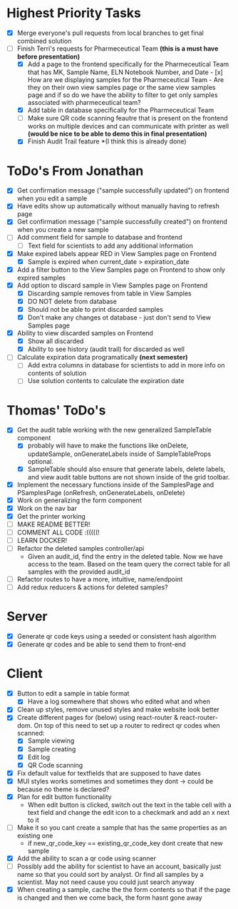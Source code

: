 # Highest Priority Tasks
- [x] Merge everyone's pull requests from local branches to get final combined solution
- [ ] Finish Terri's requests for Pharmeceutical Team **(this is a must have before presentation)**
    - [x] Add a page to the frontend specifically for the Pharmeceutical Team that has MK, Sample Name, ELN Notebook Number, and Date
          - [x] How are we displaying samples for the Pharmeceutical Team - Are they on their own view samples page or the same view samples page and if so do we have the ability to filter to get only samples associated with pharmeceutical team?
    - [x] Add table in database specifically for the Pharmeceutical Team
    - [ ] Make sure QR code scanning feautre that is present on the frontend works on multiple devices and can communicate with printer as well **(would be nice to be able to demo this in final presentation)**   
    - [x] Finish Audit Trail feature *(I think this is already done)

# ToDo's From Jonathan
- [x] Get confirmation message ("sample successfully updated") on frontend when you edit a sample
- [x] Have edits show up automatically without manually having to refresh page
- [x] Get confirmation message ("sample successfully created") on frontend when you create a new sample
- [ ] Add comment field for sample to database and frontend
    - [ ] Text field for scientists to add any additional information
- [x] Make expired labels appear RED in View Samples page on Frontend
    - [x] Sample is expired when current_date > expiration_date
- [x] Add a filter button to the View Samples page on Frontend to show only expired samples
- [x] Add option to discard sample in View Samples page on Frontend
    - [x] Discarding sample removes from table in View Samples
    - [x] DO NOT delete from database
    - [x] Should not be able to print discarded samples
    - [x] Don't make any changes ot database - just don't send to View Samples page
- [x] Ability to view discarded samples on Frontend
    - [x] Show all discarded
    - [x] Ability to see history (audit trail) for discarded as well
- [ ] Calculate expiration data programatically **(next semester)**
    - [ ] Add extra columns in database for scientists to add in more info on contents of solution
    - [ ] Use solution contents to calculate the expiration date

# Thomas' ToDo's
- [x] Get the audit table working with the new generalized SampleTable component
    - [x] probably will have to make the functions like onDelete, updateSample, onGenerateLabels
          inside of SampleTableProps optional.
    - [x] SampleTable should also ensure that generate labels, delete labels, and view audit table buttons 
          are not shown inside of the grid toolbar.
- [x] Implement the necessary functions inside of the SamplesPage and PSamplesPage (onRefresh, onGenerateLabels, onDelete)
- [x] Work on generalizing the form component
- [x] Work on the nav bar
- [x] Get the printer working
- [ ] MAKE README BETTER!
- [ ] COMMENT ALL CODE :(((((!
- [ ] LEARN DOCKER!
- [ ] Refactor the deleted samples controller/api
    - Given an audit_id, find the entry in the deleted table. Now we have access to the team. 
      Based on the team query the correct table for all samples with the provided audit_id
- [ ] Refactor routes to have a more, intuitive, name/endpoint
- [ ] Add redux reducers & actions for deleted samples?

# Server
- [x] Generate qr code keys using a seeded or consistent hash algorithm
- [x] Generate qr codes and be able to send them to front-end

# Client
- [x] Button to edit a sample in table format
    - [x] Have a log somewhere that shows who edited what and when
- [x] Clean up styles, remove unused styles and make website look better
- [x] Create different pages for (below) using react-router & react-router-dom. On top of this need to set up a router to redirect qr codes when scanned:
    - [x] Sample viewing
    - [x] Sample creating
    - [x] Edit log
    - [x] QR Code scanning
- [x] Fix default value for textfields that are supposed to have dates
- [x] MUI styles works sometimes and sometimes they dont -> could be because no theme is declared?
- [x] Plan for edit button functionality
    - When edit button is clicked, switch out the text in the table cell with a text field and change the edit icon to a checkmark and add an x next to it
- [ ] Make it so you cant create a sample that has the same properties as an existing one
    - if new_qr_code_key == existing_qr_code_key dont create that new sample
- [x] Add the ability to scan a qr code using scanner
- [ ] Possibly add the ability for scientist to have an account, basically just name so that you could sort by analyst. Or find all samples by a scientist. May not need cause you could just search anyway
- [x] When creating a sample, cache the the form contents so that if the page is changed and then we come back, the form hasnt gone away